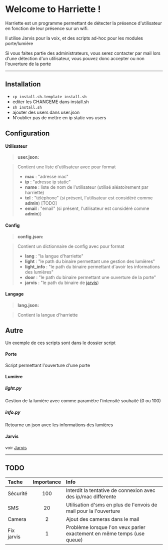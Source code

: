 Welcome to Harriette !
===================

Harriette est un programme permettant de détecter la présence d'utilisateur en fonction de leur présence sur un wifi.

Il utilise Jarvis pour la voix, et des scripts ad-hoc pour les modules porte/lumière

Si vous faites partie des administrateurs, vous serez contacter par mail lors d'une détection d'un utilisateur, vous pouvez donc accepter ou non l'ouverture de la porte

----------



Installation
-------------

- `cp install.sh.template install.sh`
- editer les CHANGEME dans install.sh
- `sh install.sh`
- ajouter des users dans user.json
- N'oublier pas de mettre en ip static vos users


Configuration
-------------

#### Utilisateur
> **user.json:**

> Contient une liste d'utilisateur avec pour format
> - **mac** :  "adresse mac"
> - **ip** : "adresse ip static"
> - **name** : liste de nom de l'utilisateur (utilisé aléatoirement par harriette)
> - **tel** : "téléphone" (si présent, l'utilisateur est considéré comme **admin**) [TODO]
> - **email** : "email" (si présent, l'utilisateur est considéré comme **admin**))

#### Config
> **config.json:**

> Contient un dictionnaire de config avec pour format
> - **lang** :  "la langue d'harriette"
> - **light** : "le path du binaire permettant une gestion des lumières"
> - **light_info** : "le path du binaire permettant d'avoir les informations des lumières"
> - **door** : "le path du binaire permettant une ouverture de la porte"
> - **jarvis** : "le path du binaire de [jarvis](https://github.com/alexylem/jarvis))

#### Langage
> **lang.json:**

> Contient la langue d'harriette

Autre
-------------
Un exemple de ces scripts sont dans le dossier script
#### Porte

Script permettant l'ouverture d'une porte

#### Lumière
##### light.py
Gestion de la lumière avec comme paramètre l'intensité souhaité (0 ou 100)
##### info.py
Retourne un json avec les informations des lumières
#### Jarvis
voir [Jarvis](https://github.com/alexylem/jarvis)

----------

TODO
-------------

| Tache     | Importance | Info   |
| :------- | :----: | :--- |
| Sécurité     | 100    |  Interdit la tentative de connexion avec des ip/mac differente |
| SMS    | 20   |  Utilisation d'sms en plus de l'envois de mail pour la l'ouverture   |
| Camera    | 2   |  Ajout des cameras dans le mail   |
| Fix jarvis | 1 |  Problème lorsque l'on veux parler exactement en même temps (use queue)  |
